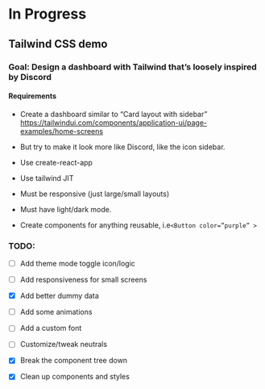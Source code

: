 # In Progress

## Tailwind CSS demo

### Goal: Design a dashboard with Tailwind that’s loosely inspired by Discord

#### Requirements

- Create a dashboard similar to “Card layout with sidebar” https://tailwindui.com/components/application-ui/page-examples/home-screens

- But try to make it look more like Discord, like the icon sidebar.

- Use create-react-app

- Use tailwind JIT

- Must be responsive (just large/small layouts)

- Must have light/dark mode.

- Create components for anything reusable, i.e`<Button color=”purple” >`

### TODO:

- [ ] Add theme mode toggle icon/logic

- [ ] Add responsiveness for small screens

- [x] Add better dummy data

- [ ] Add some animations

- [ ] Add a custom font

- [ ] Customize/tweak neutrals

- [x] Break the component tree down

- [x] Clean up components and styles
